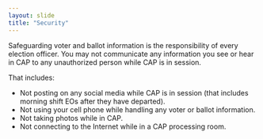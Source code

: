 ```yaml
---
layout: slide
title: "Security"
---
```


Safeguarding voter and ballot information is the responsibility of every election officer.  You may not communicate any information you see or hear in CAP to any unauthorized person while CAP is in session.

That includes:

-	Not posting on any social media while CAP is in session (that includes morning shift EOs after they have departed).
-	Not using your cell phone while handling any voter or ballot information.
-	Not taking photos while in CAP.
-	Not connecting to the Internet while in a CAP processing room.
